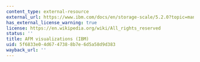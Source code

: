 ```yaml
---
content_type: external-resource
external_url: https://www.ibm.com/docs/en/storage-scale/5.2.0?topic=management-introduction-active-file-afm
has_external_license_warning: true
license: https://en.wikipedia.org/wiki/All_rights_reserved
status: ''
title: AFM visualizations (IBM)
uid: 5f6833e0-4d67-4738-8b7e-6d5a58d9d383
wayback_url: ''
---
```

